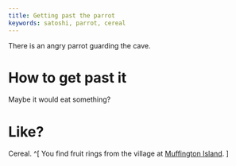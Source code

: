 ```yaml
---
title: Getting past the parrot
keywords: satoshi, parrot, cereal
---
```


There is an angry parrot guarding the cave.

# How to get past it
Maybe it would eat something?

# Like?
Cereal. ^[ You find fruit rings from the village at [Muffington Island](../../110-muffington-island/index.md). ]
